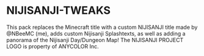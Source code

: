 # NIJISANJI-TWEAKS

This pack replaces the Minecraft title with a custom NIJISANJI title made by @NBeeMC (me), adds custom Nijisanji Splashtexts, as well as adding a panorama of the Nijisanji Day/Dungeon Map!
The NIJISANJI PROJECT LOGO is property of ANYCOLOR Inc.
